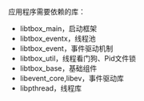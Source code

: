 应用程序需要依赖的库：

- libtbox\_main，启动框架
- libtbox\_eventx，线程池
- libtbox\_event，事件驱动机制
- libtbox\_util，线程看门狗、Pid文件锁
- libtbox\_base，基础组件
- libevent\_core,libev，事件驱动库
- libpthread，线程库
